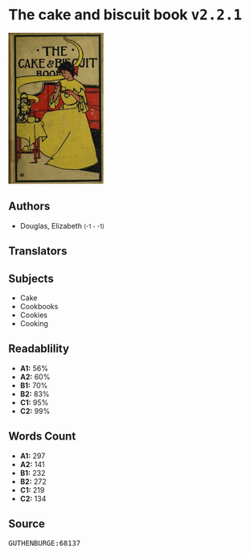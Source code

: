 # The cake and biscuit book <kbd>v2.2.1</kbd>

![](./cover.medium.jpg "")

## Authors


 - Douglas, Elizabeth <small>(-1 - -1)</small>

## Translators



## Subjects


 - Cake
 - Cookbooks
 - Cookies
 - Cooking

## Readablility


 - **A1:** 56%
 - **A2:** 60%
 - **B1:** 70%
 - **B2:** 83%
 - **C1:** 95%
 - **C2:** 99%

## Words Count


 - **A1:** 297
 - **A2:** 141
 - **B1:** 232
 - **B2:** 272
 - **C1:** 219
 - **C2:** 134

## Source


<kbd>GUTHENBURGE:68137</kbd>
